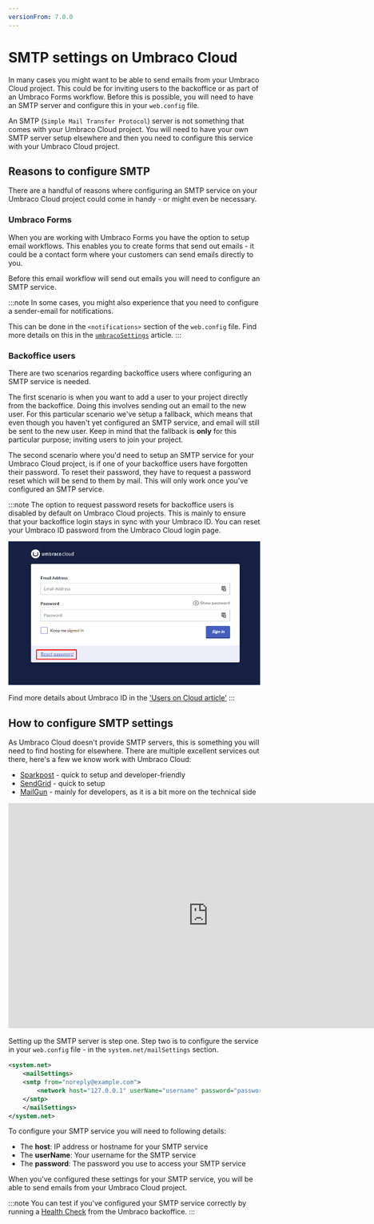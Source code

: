 ```yaml
---
versionFrom: 7.0.0
---
```


# SMTP settings on Umbraco Cloud

In many cases you might want to be able to send emails from your Umbraco Cloud project. This could be for inviting users to the backoffice or as part of an Umbraco Forms workflow. Before this is possible, you will need to have an SMTP server and configure this in your `web.config` file.

An SMTP (`Simple Mail Transfer Protocol`) server is not something that comes with your Umbraco Cloud project. You will need to have your own SMTP server setup elsewhere and then you need to configure this service with your Umbraco Cloud project.

## Reasons to configure SMTP

There are a handful of reasons where configuring an SMTP service on your Umbraco Cloud project could come in handy - or might even be necessary.

### Umbraco Forms

When you are working with Umbraco Forms you have the option to setup email workflows. This enables you to create forms that send out emails - it could be a contact form where your customers can send emails directly to you.

Before this email workflow will send out emails you will need to configure an SMTP service.

:::note
In some cases, you might also experience that you need to configure a sender-email for notifications.

This can be done in the `<notifications>` section of the `web.config` file. Find more details on this in the [`umbracoSettings`](../../../reference/config/umbracosettings/#notifications) article.
:::

### Backoffice users

There are two scenarios regarding backoffice users where configuring an SMTP service is needed.

The first scenario is when you want to add a user to your project directly from the backoffice. Doing this involves sending out an email to the new user. For this particular scenario we've setup a fallback, which means that even though you haven't yet configured an SMTP service, and email will still be sent to the new user. Keep in mind that the fallback is **only** for this particular purpose; inviting users to join your project.

The second scenario where you'd need to setup an SMTP service for your Umbraco Cloud project, is if one of your backoffice users have forgotten their password. To reset their password, they have to request a password reset which will be send to them by mail. This will only work once you've configured an SMTP service.

:::note
The option to request password resets for backoffice users is disabled by default on Umbraco Cloud projects. This is mainly to ensure that your backoffice login stays in sync with your Umbraco ID.
You can reset your Umbraco ID password from the Umbraco Cloud login page. 

![reset password](images/Reset_password.png)

Find more details about Umbraco ID in the ['Users on Cloud article'](..\Users-On-Cloud)
:::

## How to configure SMTP settings

As Umbraco Cloud doesn't provide SMTP servers, this is something you will need to find hosting for elsewhere. There are multiple excellent services out there, here's a few we know work with Umbraco Cloud:

* [Sparkpost](https://www.sparkpost.com/) - quick to setup and developer-friendly
* [SendGrid](https://sendgrid.com/) - quick to setup
* [MailGun](https://www.mailgun.com/) - mainly for developers, as it is a bit more on the technical side

<iframe width="800" height="450" src="https://www.youtube.com/embed/YcoFF-Ke55o?rel=0" frameborder="0" allow="autoplay; encrypted-media" allowfullscreen></iframe>

Setting up the SMTP server is step one. Step two is to configure the service in your `web.config` file - in the `system.net/mailSettings` section.

```xml
<system.net>
    <mailSettings>
    <smtp from="noreply@example.com">
        <network host="127.0.0.1" userName="username" password="password" />
    </smtp>
    </mailSettings>
</system.net>
```

To configure your SMTP service you will need to following details:

* The **host**: IP address or hostname for your SMTP service
* The **userName**: Your username for the SMTP service
* The **password**: The password you use to access your SMTP service

When you've configured these settings for your SMTP service, you will be able to send emails from your Umbraco Cloud project.

:::note
You can test if you've configured your SMTP service correctly by running a [Health Check](https://our.umbraco.com/Documentation/Extending/Healthcheck/) from the Umbraco backoffice.
:::
